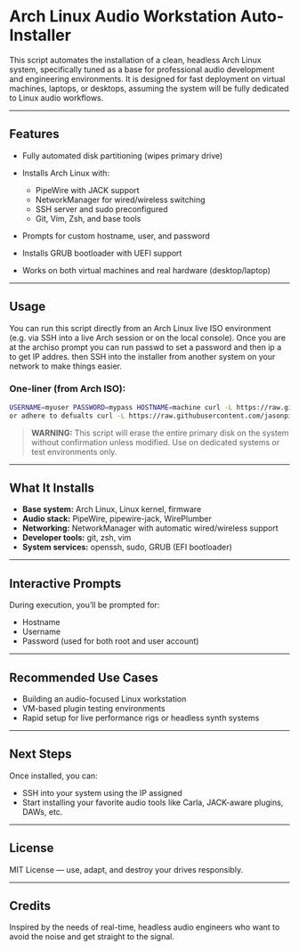 # Arch Linux Audio Workstation Auto-Installer

This script automates the installation of a clean, headless Arch Linux system, specifically tuned as a base for professional audio development and engineering environments. It is designed for fast deployment on virtual machines, laptops, or desktops, assuming the system will be fully dedicated to Linux audio workflows.

---

##  Features

* Fully automated disk partitioning (wipes primary drive)
* Installs Arch Linux with:

  * PipeWire with JACK support
  * NetworkManager for wired/wireless switching
  * SSH server and sudo preconfigured
  * Git, Vim, Zsh, and base tools
* Prompts for custom hostname, user, and password
* Installs GRUB bootloader with UEFI support
* Works on both virtual machines and real hardware (desktop/laptop)

---

## Usage

You can run this script directly from an Arch Linux live ISO environment (e.g. via SSH into a live Arch session or on the local console).
Once you are at the archiso prompt you can run passwd to set a password and then ip a to get IP addres. then SSH into the installer from another system on your network to make things easier.

### One-liner (from Arch ISO):

```bash
USERNAME=myuser PASSWORD=mypass HOSTNAME=machine curl -L https://raw.githubusercontent.com/jasonpit/arch-linux-barbaric-quick-install/master/install.sh | bash
or adhere to defualts curl -L https://raw.githubusercontent.com/jasonpit/arch-linux-barbaric-quick-install/master/install.sh | bash
```

> **WARNING:** This script will erase the entire primary disk on the system without confirmation unless modified. Use on dedicated systems or test environments only.

---

## What It Installs

* **Base system:** Arch Linux, Linux kernel, firmware
* **Audio stack:** PipeWire, pipewire-jack, WirePlumber
* **Networking:** NetworkManager with automatic wired/wireless support
* **Developer tools:** git, zsh, vim
* **System services:** openssh, sudo, GRUB (EFI bootloader)

---

##  Interactive Prompts

During execution, you’ll be prompted for:

* Hostname
* Username
* Password (used for both root and user account)

---

##  Recommended Use Cases

* Building an audio-focused Linux workstation
* VM-based plugin testing environments
* Rapid setup for live performance rigs or headless synth systems

---

##  Next Steps

Once installed, you can:

* SSH into your system using the IP assigned
* Start installing your favorite audio tools like Carla, JACK-aware plugins, DAWs, etc.

---

##  License

MIT License — use, adapt, and destroy your drives responsibly.

---

##  Credits

Inspired by the needs of real-time, headless audio engineers who want to avoid the noise and get straight to the signal.
